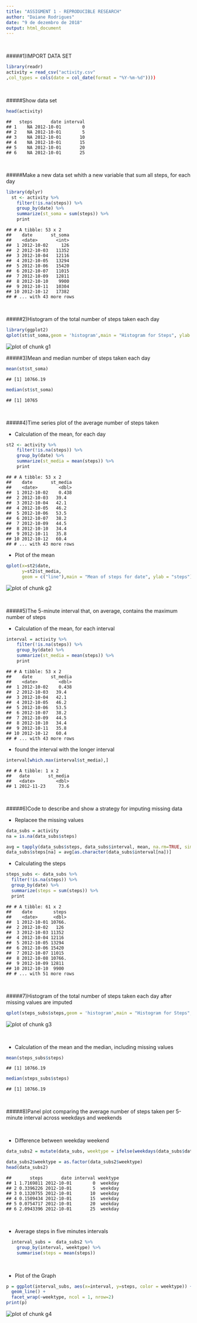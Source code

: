 ```yaml
---
title: "ASSIGMENT 1 - REPRODUCIBLE RESEARCH"
author: "Daiane Rodrigues"
date: "9 de dezembro de 2018"
output: html_document
---
```







&nbsp;

#####1)IMPORT DATA SET 


```r
library(readr)
activity = read_csv("activity.csv"
,col_types = cols(date = col_date(format = "%Y-%m-%d"))))
```
&nbsp;


#####Show data set 


```r
head(activity)
```

```
##   steps       date interval
## 1    NA 2012-10-01        0
## 2    NA 2012-10-01        5
## 3    NA 2012-10-01       10
## 4    NA 2012-10-01       15
## 5    NA 2012-10-01       20
## 6    NA 2012-10-01       25
```


&nbsp;


#####Make a new data set whith a new variable that sum all steps, for each day


```r
library(dplyr)
  st <- activity %>%
    filter(!is.na(steps)) %>%
    group_by(date) %>%
    summarize(st_soma = sum(steps)) %>%
    print
```

```
## # A tibble: 53 x 2
##    date       st_soma
##    <date>       <int>
##  1 2012-10-02     126
##  2 2012-10-03   11352
##  3 2012-10-04   12116
##  4 2012-10-05   13294
##  5 2012-10-06   15420
##  6 2012-10-07   11015
##  7 2012-10-09   12811
##  8 2012-10-10    9900
##  9 2012-10-11   10304
## 10 2012-10-12   17382
## # ... with 43 more rows
```

&nbsp;

#####2)Histogram of the total number of steps taken each day 


```r
library(ggplot2)
qplot(st$st_soma,geom = 'histogram',main = "Histogram for Steps", ylab = "steps")
```

![plot of chunk g1](figure/g1-1.png)
&nbsp;


#####3)Mean and median number of steps taken each day


```r
mean(st$st_soma)
```

```
## [1] 10766.19
```

```r
median(st$st_soma)
```

```
## [1] 10765
```
&nbsp;


#####4)Time series plot of the average number of steps taken

*  Calculation of the mean, for each day

```r
st2 <- activity %>%
    filter(!is.na(steps)) %>%
    group_by(date) %>%
    summarize(st_media = mean(steps)) %>%
    print
```

```
## # A tibble: 53 x 2
##    date       st_media
##    <date>        <dbl>
##  1 2012-10-02    0.438
##  2 2012-10-03   39.4  
##  3 2012-10-04   42.1  
##  4 2012-10-05   46.2  
##  5 2012-10-06   53.5  
##  6 2012-10-07   38.2  
##  7 2012-10-09   44.5  
##  8 2012-10-10   34.4  
##  9 2012-10-11   35.8  
## 10 2012-10-12   60.4  
## # ... with 43 more rows
```

*  Plot of the mean


```r
qplot(x=st2$date,
      y=st2$st_media,
      geom = c("line"),main = "Mean of steps for date", ylab = "steps")
```

![plot of chunk g2](figure/g2-1.png)

&nbsp;


#####5)The 5-minute interval that, on average, contains the maximum number of steps


*  Calculation of the mean, for each interval

```r
interval = activity %>%
    filter(!is.na(steps)) %>%
    group_by(date) %>%
    summarize(st_media = mean(steps)) %>%
    print
```

```
## # A tibble: 53 x 2
##    date       st_media
##    <date>        <dbl>
##  1 2012-10-02    0.438
##  2 2012-10-03   39.4  
##  3 2012-10-04   42.1  
##  4 2012-10-05   46.2  
##  5 2012-10-06   53.5  
##  6 2012-10-07   38.2  
##  7 2012-10-09   44.5  
##  8 2012-10-10   34.4  
##  9 2012-10-11   35.8  
## 10 2012-10-12   60.4  
## # ... with 43 more rows
```

*  found the interval with the longer interval

```r
interval[which.max(interval$st_media),]
```

```
## # A tibble: 1 x 2
##   date       st_media
##   <date>        <dbl>
## 1 2012-11-23     73.6
```

&nbsp;


#####6)Code to describe and show a strategy for imputing missing data
*  Replacee the missing values


```r
data_subs = activity
na = is.na(data_subs$steps)

avg = tapply(data_subs$steps, data_subs$interval, mean, na.rm=TRUE, simplify=TRUE)
data_subs$steps[na] = avg[as.character(data_subs$interval[na])]
```

*  Calculating the steps


```r
steps_subs <- data_subs %>%
  filter(!is.na(steps)) %>%
  group_by(date) %>%
  summarize(steps = sum(steps)) %>%
  print
```

```
## # A tibble: 61 x 2
##    date        steps
##    <date>      <dbl>
##  1 2012-10-01 10766.
##  2 2012-10-02   126 
##  3 2012-10-03 11352 
##  4 2012-10-04 12116 
##  5 2012-10-05 13294 
##  6 2012-10-06 15420 
##  7 2012-10-07 11015 
##  8 2012-10-08 10766.
##  9 2012-10-09 12811 
## 10 2012-10-10  9900 
## # ... with 51 more rows
```

&nbsp;

#####7)Histogram of the total number of steps taken each day after missing values are imputed 


```r
qplot(steps_subs$steps,geom = 'histogram',main = "Histogram for Steps", ylab = "steps after replace missing values")
```

![plot of chunk g3](figure/g3-1.png)

&nbsp;

*  Calculation of the mean and the median, including missing values


```r
mean(steps_subs$steps)
```

```
## [1] 10766.19
```

```r
median(steps_subs$steps)
```

```
## [1] 10766.19
```

&nbsp;

#####8)Panel plot comparing the average number of steps taken per 5-minute interval across weekdays and weekends

&nbsp;

*  Difference between weekday weekend


```r
data_subs2 = mutate(data_subs, weektype = ifelse(weekdays(data_subs$date) == "sábado" | weekdays(data_subs$date) == "domingo", "weekend", "weekday"))

data_subs2$weektype = as.factor(data_subs2$weektype)
head(data_subs2)
```

```
##       steps       date interval weektype
## 1 1.7169811 2012-10-01        0  weekday
## 2 0.3396226 2012-10-01        5  weekday
## 3 0.1320755 2012-10-01       10  weekday
## 4 0.1509434 2012-10-01       15  weekday
## 5 0.0754717 2012-10-01       20  weekday
## 6 2.0943396 2012-10-01       25  weekday
```
&nbsp;
  
  *  Average steps in five minutes intervals
  

```r
  interval_subs =  data_subs2 %>%
    group_by(interval, weektype) %>%
    summarise(steps = mean(steps))
```
  
  &nbsp;
  
  *  Plot of the Graph
  

```r
p = ggplot(interval_subs, aes(x=interval, y=steps, color = weektype)) +
  geom_line() +
  facet_wrap(~weektype, ncol = 1, nrow=2)
print(p)
```

![plot of chunk g4](figure/g4-1.png)



































